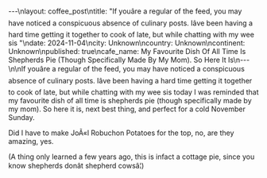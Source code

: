 ---\nlayout: coffee_post\ntitle: "If youâre a regular of the feed, you may have noticed a conspicuous absence of culinary posts. Iâve been having a hard time getting it together to cook of late, but while chatting with my wee sis "\ndate: 2024-11-04\ncity: Unknown\ncountry: Unknown\ncontinent: Unknown\npublished: true\ncafe_name: My Favourite Dish Of All Time Is Shepherds Pie (Though Specifically Made By My Mom). So Here It Is\n---\n\nIf youâre a regular of the feed, you may have noticed a conspicuous absence of culinary posts. Iâve been having a hard time getting it together to cook of late, but while chatting with my wee sis today I was reminded that my favourite dish of all time is shepherds pie (though specifically made by my mom). So here it is, next best thing, and perfect for a cold November Sunday.

Did I have to make  JoÃ«l Robuchon Potatoes for the top, no, are they amazing, yes.

(A thing only learned a few years ago, this is infact a cottage pie, since you know shepherds donât shepherd cowsâ¦)